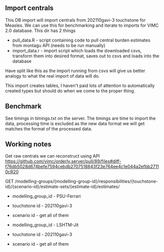 ## Import centrals 

This DB import will import centrals from 202110gavi-3 touchstone for Measles. We can use this for benchmarking and iterate to imports for VIMC 2.0 database. This dir has 2 things

* pull_data.R - script containing code to pull central burden estimates from montagu API (needs to be run manually)
* import_data.r - import script which loads the downloaded csvs, transform them into desired format, saves out to csvs and loads into the database

Have split like this as the import running from csvs will give us better analogy to what the real import of data will do.

This import creates tables, I haven't paid lots of attention to automatically created types but should do when we come to the proper thing.

## Benchmark

See timings in timings.txt on the server. The timings are time to import the data, processing time is excluded as the new data format we will get matches the format of the processed data.

## Working notes

Get raw centrals we can reconstruct using API https://github.com/vimc/orderly.server/pull/89/files#diff-f76db5028d674befe7594cebdb2707518843f23e764ee4c1e044a2efbb27110cR20

GET /modelling-groups/{modelling-group-id}/responsibilities/{touchstone-id}/{scenario-id}/estimate-sets/{estimate-id}/estimates/
* modelling_group_id - PSU-Ferrari
* touchstone id - 202110gavi-3
* scenario id - get all of them

* modelling_group_id - LSHTM-Jit
* touchstone id - 202110gavi-3
* scenario id - get all of them
